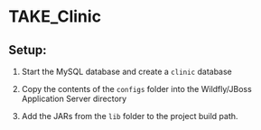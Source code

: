 # TAKE_Clinic

Setup:
------

1. Start the MySQL database and create a `clinic` database

2. Copy the contents of the `configs` folder into the Wildfly/JBoss Application Server directory

3. Add the JARs from the `lib` folder to the project build path.
